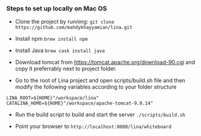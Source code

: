 ### Steps to set up locally on Mac OS

* Clone the project by running:
``git clone https://github.com/mahdykhayyamian/lina.git``

* Install npm
``brew install npm``

* Install Java
``brew cask install java``

* Download tomcat from https://tomcat.apache.org/download-90.cgi and copy it preferrably next to project folder.

* Go to the root of Lina project and open scripts/build.sh file and then modify the following variables according to your folder structure 
```
LINA_ROOT=${HOME}"/workspace/lina"
CATALINA_HOME=${HOME}"/workspace/apache-tomcat-9.0.14"
```
* Run the build script to build and start the server
```./scripts/build.sh```

* Point your browser to `http://localhost:8080/lina/whiteboard`
